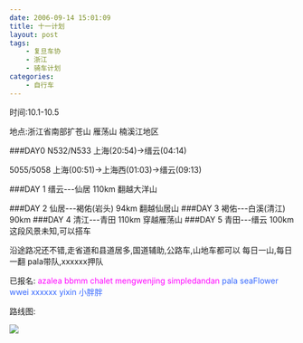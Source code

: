 ```yaml
---
date: 2006-09-14 15:01:09
title: 十一计划
layout: post
tags:
    - 复旦车协
    - 浙江
    - 骑车计划
categories:
    - 自行车
---
```

时间:10.1-10.5

地点:浙江省南部扩苍山 雁荡山 楠溪江地区

###DAY0
N532/N533 上海(20:54)→缙云(04:14)

5055/5058 上海(00:51)→上海西(01:03)→缙云(09:13)

###DAY 1 缙云---仙居 110km
翻越大洋山

###DAY 2 仙居---褐佑(岩头) 94km
翻越仙居山
###DAY 3 褐佑---白溪(清江) 90km
###DAY 4 清江---青田 110km
穿越雁荡山
###DAY 5 青田---缙云 100km
这段风景未知,可以搭车

沿途路况还不错,走省道和县道居多,国道辅助,公路车,山地车都可以
每日一山,每日一翻
pala带队,xxxxxx押队

已报名:
<span style="color: #ff00ff;">azalea bbmm chalet mengwenjing simpledandan</span>
<span style="color: #3366ff;">pala seaFlower wwei xxxxxx yixin 小胖胖</span>

路线图:

![](https://lh4.googleusercontent.com/-9KVcegJtLfo/SwAC7rwxoFI/AAAAAAAA6-0/s590HhjWdA0/s640/%2525E5%2525AE%25259E%2525E9%252599%252585%2525E8%2525B7%2525AF%2525E7%2525BA%2525BF.jpg)
